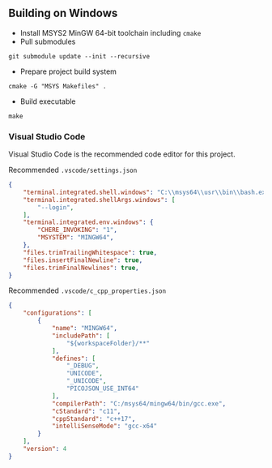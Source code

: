 ## Building on Windows

- Install MSYS2 MinGW 64-bit toolchain including `cmake`
- Pull submodules
```
git submodule update --init --recursive
```
- Prepare project build system
```
cmake -G "MSYS Makefiles" .
```
- Build executable
```
make
```

### Visual Studio Code
Visual Studio Code is the recommended code editor for this project.

Recommended `.vscode/settings.json`

```json
{
    "terminal.integrated.shell.windows": "C:\\msys64\\usr\\bin\\bash.exe",
    "terminal.integrated.shellArgs.windows": [
        "--login",
    ],
    "terminal.integrated.env.windows": {
        "CHERE_INVOKING": "1",
        "MSYSTEM": "MINGW64",
    },
    "files.trimTrailingWhitespace": true,
    "files.insertFinalNewline": true,
    "files.trimFinalNewlines": true,
}
```

Recommended `.vscode/c_cpp_properties.json`

```json
{
    "configurations": [
        {
            "name": "MINGW64",
            "includePath": [
                "${workspaceFolder}/**"
            ],
            "defines": [
                "_DEBUG",
                "UNICODE",
                "_UNICODE",
                "PICOJSON_USE_INT64"
            ],
            "compilerPath": "C:/msys64/mingw64/bin/gcc.exe",
            "cStandard": "c11",
            "cppStandard": "c++17",
            "intelliSenseMode": "gcc-x64"
        }
    ],
    "version": 4
}
```
